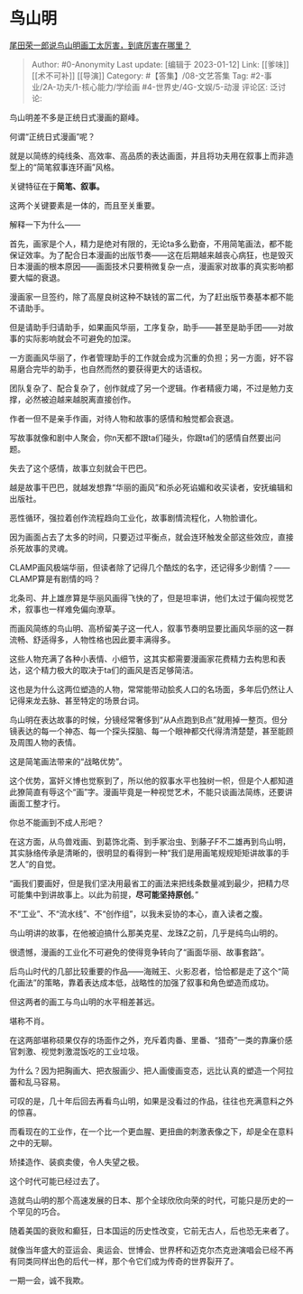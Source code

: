 # 鸟山明
[尾田荣一郎说鸟山明画工太厉害，到底厉害在哪里？](https://www.zhihu.com/question/49937813/answer/2841164268)

> Author: #0-Anonymity
> Last update: [编辑于 2023-01-12]
> Link: [[爹味]] [[术不可补]] [[导演]]
> Category: #【答集】/08-文艺答集
> Tag: #2-事业/2A-功夫/1-核心能力/学绘画 #4-世界史/4G-文娱/5-动漫
> 评论区:
> 泛讨论:

鸟山明差不多是正统日式漫画的巅峰。

何谓“正统日式漫画”呢？

就是以简练的纯线条、高效率、高品质的表达画面，并且将功夫用在叙事上而非造型上的“简笔叙事连环画”风格。

关键特征在于**简笔、叙事。**

这两个关键要素是一体的，而且至关重要。

解释一下为什么——

首先，画家是个人，精力是绝对有限的，无论ta多么勤奋，不用简笔画法，都不能保证效率。为了配合日本漫画的出版节奏——这在后期越来越丧心病狂，也是毁灭日本漫画的根本原因——画面技术只要稍微复杂一点，漫画家对故事的真实影响都要大幅的衰退。

漫画家一旦签约，除了高屋良树这种不缺钱的富二代，为了赶出版节奏基本都不能不请助手。

但是请助手归请助手，如果画风华丽，工序复杂，助手——甚至是助手团——对故事的实际影响就会不可避免的加深。

一方面画风华丽了，作者管理助手的工作就会成为沉重的负担；另一方面，好不容易磨合完毕的助手，也自然而然的要获得更大的话语权。

团队复杂了、配合复杂了，创作就成了另一个逻辑。作者精疲力竭，不过是勉力支撑，必然被迫越来越脱离直接创作。

作者一但不是亲手作画，对待人物和故事的感情和触觉都会衰退。

写故事就像和剧中人聚会，你n天都不跟ta们碰头，你跟ta们的感情自然要出问题。

失去了这个感情，故事立刻就会干巴巴。

越是故事干巴巴，就越发想靠“华丽的画风”和杀必死谄媚和收买读者，安抚编辑和出版社。

恶性循环，强拉着创作流程趋向工业化，故事剧情流程化，人物脸谱化。

因为画面占去了太多的时间，只要迈过平衡点，就会连环触发全部这些效应，直接杀死故事的灵魂。

CLAMP画风极端华丽，但读者除了记得几个酷炫的名字，还记得多少剧情？——CLAMP算是有剧情的吗？

北条司、井上雄彦算是华丽风画得飞快的了，但是坦率讲，他们太过于偏向视觉艺术，叙事也一样难免偏向潦草。

而画风简练的鸟山明、高桥留美子这一代人，叙事节奏明显要比画风华丽的这一群流畅、舒适得多，人物性格也因此要丰满得多。

这些人物充满了各种小表情、小细节，这其实都需要漫画家花费精力去构思和表达，这个精力极大的取决于ta们的画风是否足够简洁。

这也是为什么这两位塑造的人物，常常能带动脍炙人口的名场面，多年后仍然让人记得来龙去脉、甚至特定的场景台词。

鸟山明在表达故事的时候，分镜经常奢侈到“从A点跑到B点”就用掉一整页。但分镜表达的每一个神态、每一个探头探脑、每一个眼神都交代得清清楚楚，甚至能顾及周围人物的表情。

这是简笔画法带来的“战略优势”。

这个优势，富奸义博也觉察到了，所以他的叙事水平也独树一帜，但是个人都知道此獠简直有辱这个“画”字。漫画毕竟是一种视觉艺术，不能只谈画法简练，还要讲画面工整才行。

你总不能画到不成人形吧？

在这方面，从鸟兽戏画、到葛饰北斋、到手冢治虫、到藤子F不二雄再到鸟山明，其实脉络传承是清晰的，很明显的看得到一种“我们是用画笔规规矩矩讲故事的手艺人”的自觉。

“画我们要画好，但是我们坚决用最省工的画法来把线条数量减到最少，把精力尽可能集中到讲故事上。以此为前提，**尽可能坚持原创**。”

不“工业”、不“流水线”、不“创作组”，以我未妥协的本心，直入读者之腹。

鸟山明讲的故事，在他被迫搞什么那美克星、龙珠Z之前，几乎是纯鸟山明的。

很遗憾，漫画的工业化不可避免的使得竞争转向了“画面华丽、故事套路”。

后鸟山时代的几部比较重要的作品——海贼王、火影忍者，恰恰都是走了这个“简化画法”的策略，靠着表达成本低，战略性的加强了叙事和角色塑造而成功。

但这两者的画工与鸟山明的水平相差甚远。

堪称不肖。

在这两部堪称硕果仅存的场面作之外，充斥着肉番、里番、“猎奇”一类的靠廉价感官刺激、视觉刺激混饭吃的工业垃圾。

为什么？因为把胸画大、把衣服画少、把人画傻画变态，远比认真的塑造一个阿拉蕾和乱马容易。

可叹的是，几十年后回去再看鸟山明，如果是没看过的作品，往往也充满意料之外的惊喜。

而看现在的工业作，在一个比一个更血腥、更扭曲的刺激表像之下，却是全在意料之中的无聊。

矫揉造作、装疯卖傻，令人失望之极。

这个时代可能已经过去了。

造就鸟山明的那个高速发展的日本、那个全球欣欣向荣的时代，可能只是历史的一个罕见的巧合。

随着美国的衰败和癫狂，日本国运的历史性改变，它前无古人，后也恐无来者了。

就像当年盛大的亚运会、奥运会、世博会、世界杯和迈克尔杰克逊演唱会已经不再有同类同样出色的后代一样，那个令它们成为传奇的世界裂开了。

一期一会，诚不我欺。
